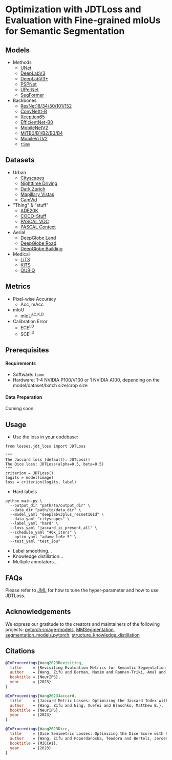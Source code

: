 # Optimization with JDTLoss and Evaluation with Fine-grained mIoUs for Semantic Segmentation

## Models
* Methods
  * [UNet](https://arxiv.org/abs/1505.04597)
  * [DeepLabV3](https://arxiv.org/abs/1706.05587)
  * [DeepLabV3+](https://arxiv.org/abs/1802.02611)
  * [PSPNet](https://arxiv.org/abs/1612.01105)
  * [UPerNet](https://arxiv.org/abs/1807.10221)
  * [SegFormer](https://arxiv.org/abs/2105.15203)
* Backbones
  * [ResNet18/34/50/101/152](https://arxiv.org/abs/1512.03385)
  * [ConvNeXt-B](https://arxiv.org/abs/2201.03545)
  * [Xception65](https://arxiv.org/abs/1610.02357)
  * [EfficientNet-B0](https://arxiv.org/abs/1905.11946)
  * [MobileNetV2](https://arxiv.org/abs/1801.04381)
  * [MiTB0/B1/B2/B3/B4](https://arxiv.org/abs/2105.15203)
  * [MobileViTV2](https://arxiv.org/abs/2206.02680)
  * [`timm`](https://github.com/huggingface/pytorch-image-models)

## Datasets
* Urban
  * [Cityscapes](https://arxiv.org/abs/1604.01685)
  * [Nighttime Driving](https://arxiv.org/abs/1810.02575)
  * [Dark Zurich](https://arxiv.org/abs/1901.05946)
  * [Mapillary Vistas](https://openaccess.thecvf.com/content_ICCV_2017/papers/Neuhold_The_Mapillary_Vistas_ICCV_2017_paper.pdf)
  * [CamVid](https://link.springer.com/chapter/10.1007/978-3-540-88682-2_5)
* "Thing" & "stuff"
  * [ADE20K](https://arxiv.org/abs/1608.05442)
  * [COCO-Stuff](https://arxiv.org/abs/1612.03716)
  * [PASCAL VOC](https://link.springer.com/article/10.1007/s11263-009-0275-4)
  * [PASCAL Context](https://ieeexplore.ieee.org/document/6909514)
* Aerial
  * [DeepGlobe Land](https://arxiv.org/abs/1805.06561)
  * [DeepGlobe Road](https://arxiv.org/abs/1805.06561)
  * [DeepGlobe Building](https://arxiv.org/abs/1805.06561)
* Medical
  * [LiTS](https://arxiv.org/abs/1901.04056)
  * [KiTS](https://arxiv.org/abs/1904.00445)
  * [QUBIQ](https://qubiq.grand-challenge.org)

## Metrics
* Pixel-wise Accuracy
  * Acc, mAcc
* mIoU
  * $\text{mIoU}^\text{I,C,K,D}$
* Calibration Error
  * $\text{ECE}^\text{I,D}$
  * $\text{SCE}^\text{I,D}$

## Prerequisites
#### Requirements
* Software: `timm`
* Hardware: 1-4 NVIDIA P100/V100 or 1 NVIDIA A100, depending on the model/dataset/batch size/crop size

#### Data Preparation
Coming soon.

## Usage
* Use the loss in your codebase:
```
from losses.jdt_loss import JDTLoss

"""
The Jaccard loss (default): JDTLoss()
The Dice loss: JDTLoss(alpha=0.5, beta=0.5)
"""
criterion = JDTLoss()
logits = model(image)
loss = criterion(logits, label)
```

* Hard labels
```
python main.py \
  --output_dir "path/to/output_dir" \
  --data_dir "path/to/data_dir" \
  --model_yaml "deeplabv3plus_resnet101d" \
  --data_yaml "cityscapes" \
  --label_yaml "hard" \
  --loss_yaml "jaccard_ic_present_all" \
  --schedule_yaml "40k_iters" \
  --optim_yaml "adamw_lr6e-5" \
  --test_yaml "test_iou"
```

* Label smoothing...
* Knowledge distillation...
* Multiple annotators...

## FAQs
Please refer to [JML](https://arxiv.org/abs/2302.05666) for how to tune the hyper-parameter and how to use JDTLoss.

## Acknowledgements
We express our gratitude to the creators and maintainers of the following projects: [pytorch-image-models](https://github.com/huggingface/pytorch-image-models), [MMSegmentation](https://github.com/open-mmlab/mmsegmentation), [segmentation_models.pytorch](https://github.com/qubvel/segmentation_models.pytorch), [structure_knowledge_distillation](https://github.com/irfanICMLL/structure_knowledge_distillation)

## Citations
```BibTeX
@InProceedings{Wang2023Revisiting,
  title     = {Revisiting Evaluation Metrics for Semantic Segmentation: Optimization and Evaluation of Fine-grained Intersection over Union},
  author    = {Wang, Zifu and Berman, Maxim and Rannen-Triki, Amal and Torr, Philip H.S. and Tuia, Devis and Tuytelaars, Tinne and Van Gool, Luc and Yu, Jiaqian and Blaschko, Matthew B.},
  booktitle = {NeurIPS},
  year      = {2023}
}

@InProceedings{Wang2023Jaccard,
  title     = {Jaccard Metric Losses: Optimizing the Jaccard Index with Soft Labels},
  author    = {Wang, Zifu and Ning, Xuefei and Blaschko, Matthew B.},
  booktitle = {NeurIPS},
  year      = {2023}
}

@InProceedings{Wang2023Dice,
  title     = {Dice Semimetric Losses: Optimizing the Dice Score with Soft Labels},
  author    = {Wang, Zifu and Popordanoska, Teodora and Bertels, Jeroen and Lemmens, Robin and Blaschko, Matthew B.},
  booktitle = {MICCAI},
  year      = {2023}
}
```